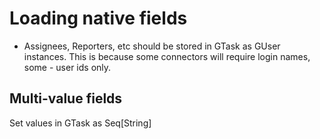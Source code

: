 # Loading native fields

* Assignees, Reporters, etc should be stored in GTask as GUser instances.
This is because some connectors will require login names, some - user ids only.
 
## Multi-value fields

Set values in GTask as Seq[String]

